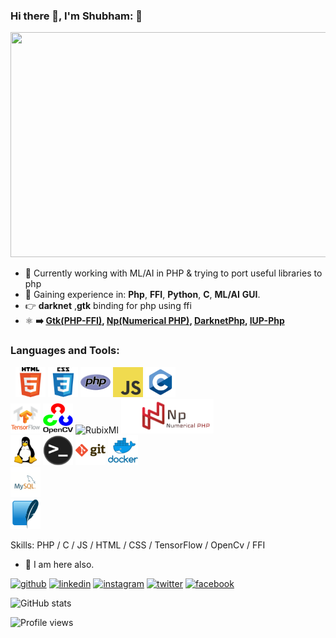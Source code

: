 ### Hi there 👋, I'm Shubham: :wave:

<img width= "990px" height = "360px" src = "https://i.pinimg.com/originals/a3/ec/d2/a3ecd2decf54bbb30f9a98c3e208f962.png" />

- 🔨 Currently working with ML/AI in PHP & trying to port useful libraries to php
- 🌱 Gaining experience in:  **Php**, **FFI**, **Python**, **C**, **ML/AI** **GUI**. 
- 👉 **darknet** ,**gtk** binding for php using ffi
- ⚛️ **➡️ [Gtk(PHP-FFI)](https://github.com/ghostjat/gtk), [Np(Numerical PHP)](https://github.com/ghostjat/Np), [DarknetPhp](https://github.com/ghostjat/darknet), [IUP-Php](https://github.com/ghostjat/php-iup)**
### Languages ​​and Tools: 

&nbsp; 
<img width = "48px" src = "https://raw.githubusercontent.com/github/explore/80688e429a7d4ef2fca1e82350fe8e3517d3494d/topics/html/html.png" title = "HTML" /> 
<img width = "48px" src = "https://raw.githubusercontent.com/github/explore/80688e429a7d4ef2fca1e82350fe8e3517d3494d/topics/css/css.png" title = "CSS" /> 
<img width = "48px" src = "https://raw.githubusercontent.com/github/explore/ccc16358ac4530c6a69b1b80c7223cd2744dea83/topics/php/php.png" title = "PHP" /> 
<img width = "48px" src = "https://raw.githubusercontent.com/github/explore/80688e429a7d4ef2fca1e82350fe8e3517d3494d/topics/javascript/javascript.png" title = "Javascript" /> 
<img width = "48px" src = "https://raw.githubusercontent.com/github/explore/80688e429a7d4ef2fca1e82350fe8e3517d3494d/topics/c/c.png" title = "C" /> 
<br> 
<img width = "48px" src = "https://raw.githubusercontent.com/github/explore/80688e429a7d4ef2fca1e82350fe8e3517d3494d/topics/tensorflow/tensorflow.png" title = "Tensorflow "/> 
<img width =" 48px" src = "https://raw.githubusercontent.com/github/explore/80688e429a7d4ef2fca1e82350fe8e3517d3494d/topics/opencv/opencv.png" title = "OpenCv" /> 
<img width =" 48px" src = "https://rubixml.com/png/app-icon-small.png" title = "RubixMl" /> 
[<img width = "148px" src = "https://raw.githubusercontent.com/ghostjat/Np/main/np.png" title="Np"/>](https://github.com/ghostjat/Np)
<br>
<img width = "48px" src = "https://raw.githubusercontent.com/github/explore/80688e429a7d4ef2fca1e82350fe8e3517d3494d/topics/linux/linux.png" title = "Linux" /> 
<img width = "48px" src = "https://raw.githubusercontent.com/github/explore/80688e429a7d4ef2fca1e82350fe8e3517d3494d/topics/terminal/terminal.png" title = "Terminal" /> 
<img width = "48px" src = "https://raw.githubusercontent.com/github/explore/80688e429a7d4ef2fca1e82350fe8e3517d3494d/topics/git/git.png" title = "Git"/> 
<img width =" 48px" src = "https://raw.githubusercontent.com/github/explore/80688e429a7d4ef2fca1e82350fe8e3517d3494d/topics/docker/docker.png" title =" Docker "/> 
<br>
<img width = "48px" src = "https://raw.githubusercontent.com/github/explore/80688e429a7d4ef2fca1e82350fe8e3517d3494d/topics/mysql/mysql.png" title = "MySQL" />  
<img width = "48px" src = "https://raw.githubusercontent.com/github/explore/2d218e3aa252dc90eef269b34eeec1fbd15dc07e/topics/sqlite/sqlite.png" title ="Sqlite"/> 
<br /> 


Skills: PHP / C / JS / HTML / CSS / TensorFlow / OpenCv / FFI

- 🔭 I am here also. 


[<img src='https://cdn.jsdelivr.net/npm/simple-icons@3.0.1/icons/github.svg' alt='github' height='40'>](https://github.com/ghostjat)  [<img src='https://cdn.jsdelivr.net/npm/simple-icons@3.0.1/icons/linkedin.svg' alt='linkedin' height='40'>](https://www.linkedin.com/in/drshubh/)  [<img src='https://cdn.jsdelivr.net/npm/simple-icons@3.0.1/icons/instagram.svg' alt='instagram' height='40'>](https://www.instagram.com/ghostjat/)  [<img src='https://cdn.jsdelivr.net/npm/simple-icons@3.0.1/icons/twitter.svg' alt='twitter' height='40'>](https://twitter.com/ghost_jat)  [<img src='https://cdn.jsdelivr.net/npm/simple-icons@3.0.1/icons/facebook.svg' alt='facebook' height='40'>](ghostjat)  

![GitHub stats](https://github-readme-stats.vercel.app/api?username=ghostjat&show_icons=true)  

![Profile views](https://gpvc.arturio.dev/ghostjat)  
